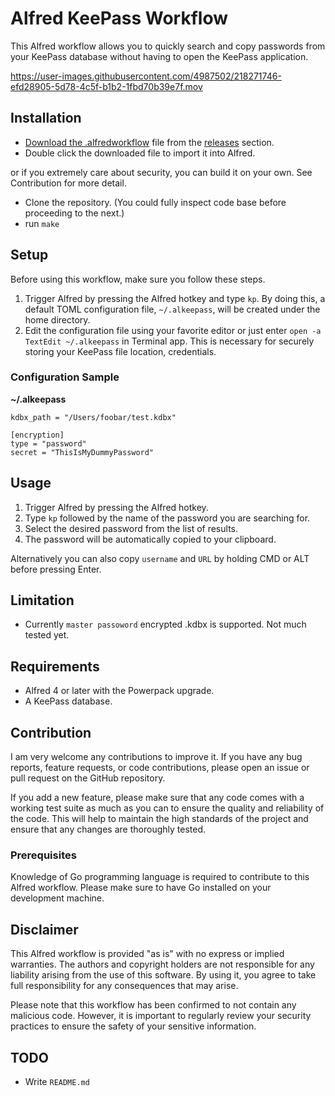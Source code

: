 # Alfred KeePass Workflow
This Alfred workflow allows you to quickly search and copy passwords from your KeePass database without having to open the KeePass application.

https://user-images.githubusercontent.com/4987502/218271746-efd28905-5d78-4c5f-b1b2-1fbd70b39e7f.mov

## Installation
- [Download the .alfredworkflow](https://github.com/mikyk10/alfred-keepass/tags) file from the [releases](https://github.com/mikyk10/alfred-keepass/tags) section.
- Double click the downloaded file to import it into Alfred.

or if you extremely care about security, you can build it on your own. See Contribution for more detail.

- Clone the repository. (You could fully inspect code base before proceeding to the next.)
- run `make`

## Setup
Before using this workflow, make sure you follow these steps.

1. Trigger Alfred by pressing the Alfred hotkey and type `kp`. By doing this, a default TOML configuration file, `~/.alkeepass`, will be created under the home directory.
2.  Edit the configuration file using your favorite editor or just enter `open -a TextEdit ~/.alkeepass` in Terminal app. This is necessary for securely storing your KeePass file location, credentials.

### Configuration Sample

**~/.alkeepass**
```
kdbx_path = "/Users/foobar/test.kdbx"

[encryption]
type = "password"
secret = "ThisIsMyDummyPassword"
```

## Usage
1. Trigger Alfred by pressing the Alfred hotkey.
2. Type `kp` followed by the name of the password you are searching for.
3. Select the desired password from the list of results.
4. The password will be automatically copied to your clipboard.

Alternatively you can also copy `username` and `URL` by holding CMD or ALT before pressing Enter.

## Limitation
* Currently `master passoword` encrypted .kdbx is supported. Not much tested yet.

## Requirements
* Alfred 4 or later with the Powerpack upgrade.
* A KeePass database.

## Contribution
I am very welcome any contributions to improve it. If you have any bug reports, feature requests, or code contributions, please open an issue or pull request on the GitHub repository.

If you add a new feature, please make sure that any code comes with a working test suite as much as you can to ensure the quality and reliability of the code. This will help to maintain the high standards of the project and ensure that any changes are thoroughly tested.

### Prerequisites
Knowledge of Go programming language is required to contribute to this Alfred workflow. Please make sure to have Go installed on your development machine.

## Disclaimer
This Alfred workflow is provided "as is" with no express or implied warranties. The authors and copyright holders are not responsible for any liability arising from the use of this software. By using it, you agree to take full responsibility for any consequences that may arise.

Please note that this workflow has been confirmed to not contain any malicious code. However, it is important to regularly review your security practices to ensure the safety of your sensitive information.

## TODO
* Write `README.md`
